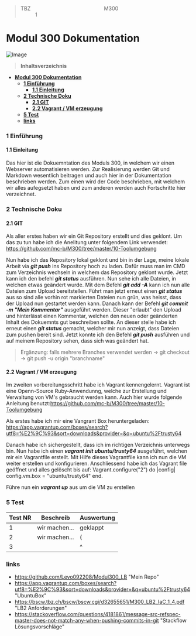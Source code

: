 > TBZ&nbsp;&nbsp;&nbsp;&nbsp;&nbsp;&nbsp;&nbsp;&nbsp;&nbsp;&nbsp;&nbsp;&nbsp;&nbsp;&nbsp;&nbsp;&nbsp;&nbsp;&nbsp;&nbsp;&nbsp;&nbsp;&nbsp;&nbsp;&nbsp;&nbsp;&nbsp;&nbsp;&nbsp;&nbsp;&nbsp;&nbsp;&nbsp;&nbsp;&nbsp;&nbsp;&nbsp;&nbsp;&nbsp;&nbsp;&nbsp;&nbsp;&nbsp;&nbsp;&nbsp;&nbsp;&nbsp;&nbsp;&nbsp;&nbsp;&nbsp;&nbsp;M300&nbsp;&nbsp;&nbsp;&nbsp;&nbsp;&nbsp;&nbsp;&nbsp;&nbsp;&nbsp;&nbsp;&nbsp;&nbsp;&nbsp;&nbsp;&nbsp;&nbsp;&nbsp;&nbsp;&nbsp;&nbsp;&nbsp;&nbsp;&nbsp;&nbsp;&nbsp;&nbsp;&nbsp;&nbsp;&nbsp;&nbsp;&nbsp;&nbsp;&nbsp;&nbsp;&nbsp;&nbsp;&nbsp;&nbsp;&nbsp;&nbsp;&nbsp;&nbsp;&nbsp;&nbsp;&nbsp;&nbsp;&nbsp;&nbsp;&nbsp;&nbsp;&nbsp;&nbsp;&nbsp;&nbsp;&nbsp;&nbsp;&nbsp;&nbsp;&nbsp;1

# **Modul 300 Dokumentation**
![Image](desktop/Titelbild.png)







> **Inhaltsverzeichnis**    

- [**Modul 300 Dokumentation**](#modul-300-dokumentation)
    - [**1 Einführung**](#1-einführung)
      - [**1.1 Einleitung**](#11-einleitung)
    - [**2 Technische Doku**](#2-technische-doku)
      - [**2.1 GIT**](#21-git)
      - [**2.2 Vagrant / VM erzeugung**](#22-vagrant--vm-erzeugung)
    - [**5 Test**](#5-test)
    - [**links**](#links)



### **1 Einführung**
#### **1.1 Einleitung**

Das hier ist die Dokuemntation des Moduls 300, in welchem wir einen Webserver automatisieren werden. Zur Realisierung werden  Git und Markdown wesentlich beitragen und auch hier in der Dokumentation beschrieben werden. Zum einen wird der Code beschrieben, mit welchem wir alles aufegsetzt haben und zum anderen werden auch Fortschritte hier verzeichnet.


### **2 Technische Doku**
#### **2.1 GIT**

Als aller erstes haben wir ein Git Repository erstellt und dies geklont. Um das zu tun habe ich die Anelitung unter folgendem Link verwendet: <https://github.com/mc-b/M300/tree/master/10-Toolumgebung>

Nun habe ich das Repository lokal geklont und bin in der Lage, meine lokale Arbeit via ***git push*** ins Repository hoch zu laden. Dafür muss man im CMD zum Verzeichnis wechseln in welchem das Repository geklont wurde.
Jetzt kann ich den befehl ***git status*** ausführen. Nun sehe ich alle Dateien, in welchen etwas geändert wurde. Mit dem Befehl ***git add -A*** kann ich nun alle Dateien zum Upload bereitstellen. Führt man jetzt erneut einen ***git status*** aus so sind alle vorhin rot markierten Dateien nun grün, was heisst, dass der Upload nun gestartet werden kann. Danach kann der Befehl ***git commit -m "Mein Kommentar"*** ausgeführt werden. Dieser "erlaubt" den Upload und hinterlässt einen Kommentar, welchen den neuen oder geänderten Inhalt des Dokuemnts gut beschreiben sollte. An dieser stelle habe ich erneut einen ***git status*** gemacht, welcher mir nun anzeigt, dass Dateien zum pushen bereit sind. Jetzt konnte ich den Befehl ***git push*** ausführen und auf meinem Repository sehen, dass sich was geändert hat.

>Ergänzung: falls mehrere Branches verwendet werden -> git checkout -> git push -u origin "branchname"




#### **2.2 Vagrant / VM erzeugung**

Im zweiten vorbereitungsschritt habe ich Vagrant kennengelernt. Vagrant ist eine Openn-Source Ruby-Anwendunng, welche zur Erstellung und Verwaltung von VM's gebraucht werden kann. Auch hier wurde folgende Anleitung benutzt:<https://github.com/mc-b/M300/tree/master/10-Toolumgebung>

Als erstes habe ich mir eine Vangrant Box heruntergeladen: <https://app.vagrantup.com/boxes/search?utf8=%E2%9C%93&sort=downloads&provider=&q=ubuntu%2Ftrusty64>

Danach habe ich sichergestellt, dass ich im richtigen Verzeichnis unterwegs bin. Nun habe ich einen ***vagrant init ubuntu/trusty64*** ausgeführt, welchen mir ein Vagrantfile erstellt. Mit Hilfe dieses Vagrantfile kann ich nun die VM weiter erstellen und konfigurieren. Anschliessend habe ich das Vagrant file geöffnet und alles gelöscht bis auf: Vagrant.configure("2") do |config|
  config.vm.box = "ubuntu/trusty64"
end.

Führe nun ein ***vagrant up*** aus um die VM zu erstellen





### **5 Test**
|Test NR | Beschreib | Auswertung |
------ | ------|----------
1      | wir machen...     | geklappt
2      | wir machen...   | (
3      |       | ^  


### **links**
- <https://github.com/Levo092208/Modul300_LB> "Mein Repo"
- <https://app.vagrantup.com/boxes/search?utf8=%E2%9C%93&sort=downloads&provider=&q=ubuntu%2Ftrusty64> "UbuntuBox"
- <https://bscw.tbz.ch/bscw/bscw.cgi/d32655651/M300_LB2_IaC_1_4.pdf> "LB2 Anforderungen"
- <https://stackoverflow.com/questions/4181861/message-src-refspec-master-does-not-match-any-when-pushing-commits-in-git> "Stackflow Lösungsvorschläge"